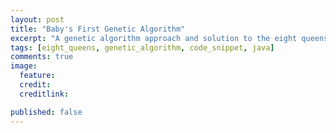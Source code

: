 ```yaml
---
layout: post
title: "Baby's First Genetic Algorithm"
excerpt: "A genetic algorithm approach and solution to the eight queens problem."
tags: [eight_queens, genetic_algorithm, code_snippet, java]
comments: true
image:
  feature:
  credit:
  creditlink:

published: false
---
```

